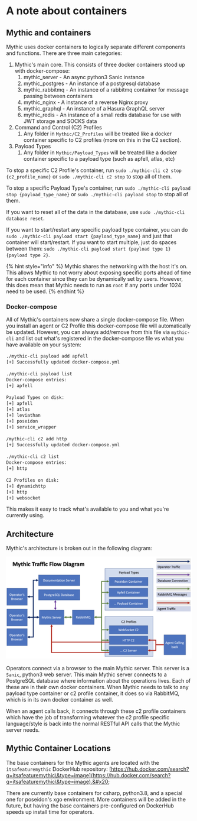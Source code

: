 # A note about containers

## Mythic and containers

Mythic uses docker containers to logically separate different components and functions. There are three main categories:

1. Mythic's main core. This consists of three docker containers stood up with docker-compose:
   1. mythic\_server - An async python3 Sanic instance
   2. mythic\_postgres - An instance of a postgresql database
   3. mythic\_rabbitmq - An instance of a rabbitmq container for message passing between containers
   4. mythic\_nginx - A instance of a reverse Nginx proxy
   5. mythic\_graphql - An instance of a Hasura GraphQL server
   6. mythic\_redis - An instance of a small redis database for use with JWT storage and SOCKS data
2. Command and Control (C2) Profiles
   1. Any folder in `Mythic/C2_Profiles` will be treated like a docker container specific to C2 profiles (more on this in the C2 section).
3. Payload Types
   1. Any folder in `Mythic/Payload_Types` will be treated like a docker container specific to a payload type (such as apfell, atlas, etc)

To stop a specific C2 Profile's container, run `sudo ./mythic-cli c2 stop {c2_profile_name}` or `sudo ./mythic-cli c2 stop` to stop all of them.

To stop a specific Payload Type's container, run `sudo ./mythic-cli payload stop {payload_type_name}` or `sudo ./mythic-cli payload stop` to stop all of them.

If you want to reset all of the data in the database, use `sudo ./mythic-cli database reset`.&#x20;

If you want to start/restart any specific payload type container, you can do `sudo ./mythic-cli payload start {payload_type_name}` and just that container will start/restart. If you want to start multiple, just do spaces between them: `sudo ./mythic-cli payload start {payload type 1} {payload type 2}`.&#x20;

{% hint style="info" %}
Mythic shares the networking with the host it's on. This allows Mythic to not worry about exposing specific ports ahead of time for each container since they can be dynamically set by users. However, this does mean that Mythic needs to run as `root` if any ports under 1024 need to be used.
{% endhint %}

### Docker-compose

All of Mythic's containers now share a single docker-compose file. When you install an agent or C2 Profile this docker-compose file will automatically be updated. However, you can always add/remove from this file via `mythic-cli` and list out what's registered in the docker-compose file vs what you have available on your system:

```
./mythic-cli payload add apfell
[+] Successfully updated docker-compose.yml

./mythic-cli payload list
Docker-compose entries:
[+] apfell

Payload Types on disk:
[+] apfell
[+] atlas
[+] leviathan
[+] poseidon
[+] service_wrapper

/mythic-cli c2 add http
[+] Successfully updated docker-compose.yml

./mythic-cli c2 list
Docker-compose entries:
[+] http

C2 Profiles on disk:
[+] dynamichttp
[+] http
[+] websocket
```

This makes it easy to track what's available to you and what you're currently using.

## Architecture

Mythic's architecture is broken out in the following diagram:

![](<../.gitbook/assets/Screen Shot 2020-08-10 at 12.58.03 PM.png>)

Operators connect via a browser to the main Mythic server. This server is a `Sanic`, python3 web server. This main Mythic server connects to a PostgreSQL database where information about the operations lives. Each of these are in their own docker containers. When Mythic needs to talk to any payload type container or c2 profile container, it does so via RabbitMQ, which is in its own docker container as well.&#x20;

When an agent calls back, it connects through these c2 profile containers which have the job of transforming whatever the c2 profile specific language/style is back into the normal RESTful API calls that the Mythic server needs.&#x20;

## Mythic Container Locations

The base containers for the Mythic agents are located with the `itsafeaturemythic` DockerHub repository: [https://hub.docker.com/search?q=itsafeaturemythic\&type=image](https://hub.docker.com/search?q=itsafeaturemythic\&type=image).&#x20;

There are currently base containers for csharp, python3.8, and a special one for poseidon's xgo environment. More containers will be added in the future, but having the base containers pre-configured on DockerHub speeds up install time for operators.
